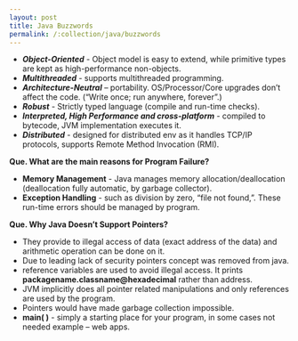 ```yaml
---
layout: post
title: Java Buzzwords
permalink: /:collection/java/buzzwords
---
```


* ***Object-Oriented*** - Object model is easy to extend, while primitive types are kept as high-performance non-objects.
* ***Multithreaded*** - supports multithreaded programming.
* ***Architecture-Neutral*** – portability. OS/Processor/Core upgrades don’t affect the code. (“Write once; run anywhere, forever”.)
* ***Robust*** - Strictly typed language (compile and run-time checks). 
* ***Interpreted, High Performance and cross-platform*** - compiled to bytecode, JVM implementation executes it.
* ***Distributed*** - designed for distributed env as it handles TCP/IP protocols, supports Remote Method Invocation (RMI).

**Que. What are the main reasons for Program Failure?**
* **Memory Management** - Java manages memory allocation/deallocation (deallocation fully automatic, by garbage collector).
* **Exception Handling** - such as division by zero, “file not found,”. These run-time errors should be managed by program.

**Que. Why Java Doesn’t Support Pointers?**
* They provide to illegal access of data (exact address of the data) and arithmetic operation can be done on it.
* Due to leading lack of security pointers concept was removed from java.
* reference variables are used to avoid illegal access. It prints **packagename.classname@hexadecimal** rather than address.
* JVM implicitly does all pointer related manipulations and only references are used by the program.
* Pointers would have made garbage collection impossible.
* **main( )** - simply a starting place for your program, in some cases not needed example – web apps.